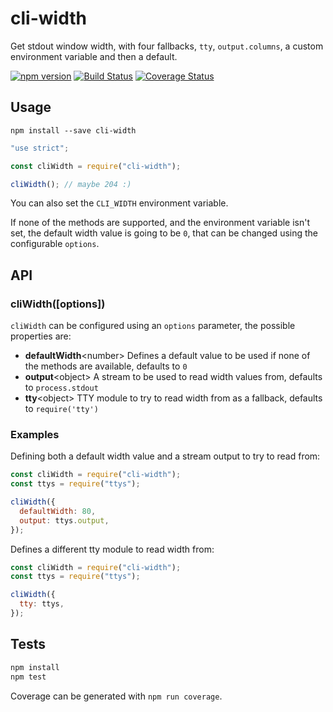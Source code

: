 # cli-width

Get stdout window width, with four fallbacks, `tty`, `output.columns`, a custom environment variable and then a default.

[![npm version](https://badge.fury.io/js/cli-width.svg)](http://badge.fury.io/js/cli-width)
[![Build Status](https://travis-ci.org/knownasilya/cli-width.svg)](https://travis-ci.org/knownasilya/cli-width)
[![Coverage Status](https://coveralls.io/repos/knownasilya/cli-width/badge.svg?branch=master&service=github)](https://coveralls.io/github/knownasilya/cli-width?branch=master)

## Usage

```
npm install --save cli-width
```

```js
"use strict";

const cliWidth = require("cli-width");

cliWidth(); // maybe 204 :)
```

You can also set the `CLI_WIDTH` environment variable.

If none of the methods are supported, and the environment variable isn't set,
the default width value is going to be `0`, that can be changed using the configurable `options`.

## API

### cliWidth([options])

`cliWidth` can be configured using an `options` parameter, the possible properties are:

- **defaultWidth**\<number\> Defines a default value to be used if none of the methods are available, defaults to `0`
- **output**\<object\> A stream to be used to read width values from, defaults to `process.stdout`
- **tty**\<object\> TTY module to try to read width from as a fallback, defaults to `require('tty')`

### Examples

Defining both a default width value and a stream output to try to read from:

```js
const cliWidth = require("cli-width");
const ttys = require("ttys");

cliWidth({
  defaultWidth: 80,
  output: ttys.output,
});
```

Defines a different tty module to read width from:

```js
const cliWidth = require("cli-width");
const ttys = require("ttys");

cliWidth({
  tty: ttys,
});
```

## Tests

```bash
npm install
npm test
```

Coverage can be generated with `npm run coverage`.
